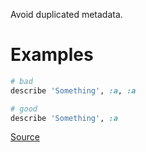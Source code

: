 
Avoid duplicated metadata.

# Examples

```ruby
# bad
describe 'Something', :a, :a

# good
describe 'Something', :a
```

[Source](http://www.rubydoc.info/gems/rubocop/RuboCop/Cop/RSpec/DuplicatedMetadata)